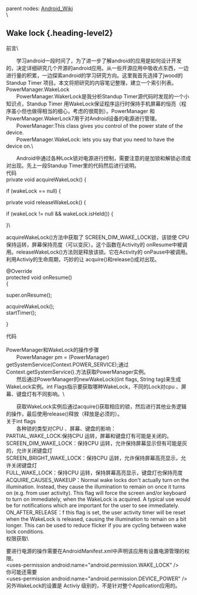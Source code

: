 parent nodes: [Android\_Wiki](Android_Wiki.html)\
\

Wake lock {.heading-level2}
---------

前言\

　　学习android一段时间了，为了进一步了解android的应用是如何设计开发的，决定详细研究几个开源的android应用。从一些开源应用中吸收点东西，一边进行量的积累，一边探索android的学习研究方向。这里我首先选择了jwood的
Standup Timer 项目。本文将把研究的内容笔记整理，建立一个索引列表。\
 PowerManager.WakeLock\
 　　PowerManager.WakerLock是我分析Standup
Timer源代码时发现的一个小知识点，Standup Timer
用WakeLock保证程序运行时保持手机屏幕的恒亮（程序虽小但也做得相当的细心，考虑的很周到）。PowerManager
和PowerManager.WakerLock7用于对Android设备的电源进行管理。\
 　　PowerManager:This class gives you control of the power state of the
device.\
 　　PowerManager.WakeLock: lets you say that you need to have the
device on.\

　　Android中通过各种Lock锁对电源进行控制，需要注意的是加锁和解锁必须成对出现。先上一段Standup
Timer里的代码然后进行说明。\
 代码\
 private void acquireWakeLock() {

if (wakeLock == null) {

private void releaseWakeLock() {

if (wakeLock != null && wakeLock.isHeld()) {

}\

acquireWakeLock()方法中获取了 SCREEN\_DIM\_WAKE\_LOCK锁，该锁使 CPU
保持运转，屏幕保持亮度（可以变灰）。这个函数在Activity的
onResume中被调用。releaseWakeLock()方法则是释放该锁。它在Activity的
onPause中被调用。利用Activiy的生命周期，巧妙的让
acquire()和release()成对出现。

@Override\
 protected void onResume()\
 {

super.onResume();

acquireWakeLock();\
 startTimer();

}

代码\
 \
 PowerManager和WakeLock的操作步骤\
 　　PowerManager pm = (PowerManager)
getSystemService(Context.POWER\_SERVICE);通过
Context.getSystemService().方法获取PowerManager实例。\
 　　然后通过PowerManager的newWakeLock((int flags, String
tag)来生成WakeLock实例。int Flags指示要获取哪种WakeLock，不同的Lock对cpu
、屏幕、键盘灯有不同影响。\

　　获取WakeLock实例后通过acquire()获取相应的锁，然后进行其他业务逻辑的操作，最后使用release()释放（释放是必须的）。\
 关于int flags\
 　　各种锁的类型对CPU 、屏幕、键盘的影响：\
 PARTIAL\_WAKE\_LOCK:保持CPU 运转，屏幕和键盘灯有可能是关闭的。\
 SCREEN\_DIM\_WAKE\_LOCK：保持CPU
运转，允许保持屏幕显示但有可能是灰的，允许关闭键盘灯\
 SCREEN\_BRIGHT\_WAKE\_LOCK：保持CPU
运转，允许保持屏幕高亮显示，允许关闭键盘灯\
 FULL\_WAKE\_LOCK：保持CPU 运转，保持屏幕高亮显示，键盘灯也保持亮度\
 ACQUIRE\_CAUSES\_WAKEUP：Normal wake locks don't actually turn on the
illumination. Instead, they cause the illumination to remain on once it
turns on (e.g. from user activity). This flag will force the screen
and/or keyboard to turn on immediately, when the WakeLock is acquired. A
typical use would be for notifications which are important for the user
to see immediately.\
 ON\_AFTER\_RELEASE：f this flag is set, the user activity timer will be
reset when the WakeLock is released, causing the illumination to remain
on a bit longer. This can be used to reduce flicker if you are cycling
between wake lock conditions.\
 权限获取\

要进行电源的操作需要在AndroidManifest.xml中声明该应用有设置电源管理的权限。\
 \<uses-permission android:name="android.permission.WAKE\_LOCK" /\>\
 你可能还需要\
 \<uses-permission android:name="android.permission.DEVICE\_POWER" /\>\
 另外WakeLock的设置是 Activiy 级别的，不是针对整个Application应用的。

